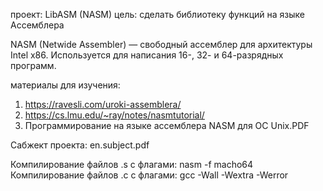 проект: LibASM (NASM)
цель: сделать библиотеку функций на языке Ассемблера

NASM (Netwide Assembler) — свободный ассемблер для архитектуры Intel x86. Используется для написания 16-, 32- и 64-разрядных программ.

материалы для изучения:
1) https://ravesli.com/uroki-assemblera/
2) https://cs.lmu.edu/~ray/notes/nasmtutorial/
3) Программирование на языке ассемблера NASM для ОС Unix.PDF

Сабжект проекта: en.subject.pdf

Компилирование файлов .s с флагами: nasm -f macho64
Компилирование файлов .c с флагами: gcc -Wall -Wextra -Werror
